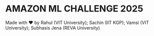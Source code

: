 # AMAZON ML CHALLENGE 2025 



Made with ❤️ by Rahul (VIT University); Sachin (IIT KGP); Vamsi (VIT University); Subhasis Jena (REVA University)


